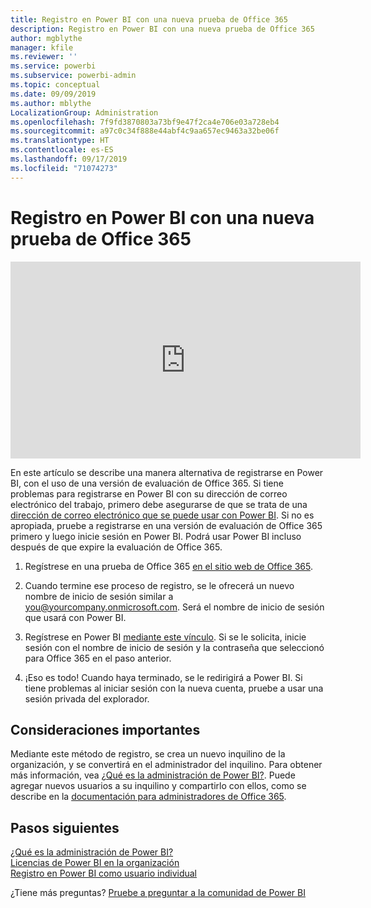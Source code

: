 ```yaml
---
title: Registro en Power BI con una nueva prueba de Office 365
description: Registro en Power BI con una nueva prueba de Office 365
author: mgblythe
manager: kfile
ms.reviewer: ''
ms.service: powerbi
ms.subservice: powerbi-admin
ms.topic: conceptual
ms.date: 09/09/2019
ms.author: mblythe
LocalizationGroup: Administration
ms.openlocfilehash: 7f9fd3870803a73bf9e47f2ca4e706e03a728eb4
ms.sourcegitcommit: a97c0c34f888e44abf4c9aa657ec9463a32be06f
ms.translationtype: HT
ms.contentlocale: es-ES
ms.lasthandoff: 09/17/2019
ms.locfileid: "71074273"
---
```

# <a name="signing-up-for-power-bi-with-a-new-office-365-trial"></a>Registro en Power BI con una nueva prueba de Office 365

<iframe width="560" height="315" src="https://www.youtube.com/embed/gbSuFST-Nx4?showinfo=0" frameborder="0" allowfullscreen></iframe>

En este artículo se describe una manera alternativa de registrarse en Power BI, con el uso de una versión de evaluación de Office 365. Si tiene problemas para registrarse en Power BI con su dirección de correo electrónico del trabajo, primero debe asegurarse de que se trata de una [dirección de correo electrónico que se puede usar con Power BI](service-self-service-signup-for-power-bi.md#supported-email-addresses). Si no es apropiada, pruebe a registrarse en una versión de evaluación de Office 365 primero y luego inicie sesión en Power BI. Podrá usar Power BI incluso después de que expire la evaluación de Office 365.

1. Regístrese en una prueba de Office 365 [en el sitio web de Office 365](https://go.microsoft.com/fwlink/p/?LinkID=403802).

1. Cuando termine ese proceso de registro, se le ofrecerá un nuevo nombre de inicio de sesión similar a you@yourcompany.onmicrosoft.com. Será el nombre de inicio de sesión que usará con Power BI.

1. Regístrese en Power BI [mediante este vínculo](https://app.powerbi.com/signupredirect?pbi_source=web). Si se le solicita, inicie sesión con el nombre de inicio de sesión y la contraseña que seleccionó para Office 365 en el paso anterior.

1. ¡Eso es todo! Cuando haya terminado, se le redirigirá a Power BI. Si tiene problemas al iniciar sesión con la nueva cuenta, pruebe a usar una sesión privada del explorador.

## <a name="important-considerations"></a>Consideraciones importantes

Mediante este método de registro, se crea un nuevo inquilino de la organización, y se convertirá en el administrador del inquilino. Para obtener más información, vea [¿Qué es la administración de Power BI?](service-admin-administering-power-bi-in-your-organization.md). Puede agregar nuevos usuarios a su inquilino y compartirlo con ellos, como se describe en la [documentación para administradores de Office 365](https://support.office.com/en-sg/article/Add-users-individually-to-Office-365---Admin-Help-1970f7d6-03b5-442f-b385-5880b9c256ec).

## <a name="next-steps"></a>Pasos siguientes

[¿Qué es la administración de Power BI?](service-admin-administering-power-bi-in-your-organization.md)  
[Licencias de Power BI en la organización](service-admin-licensing-organization.md)  
[Registro en Power BI como usuario individual](service-self-service-signup-for-power-bi.md)

¿Tiene más preguntas? [Pruebe a preguntar a la comunidad de Power BI](http://community.powerbi.com/)